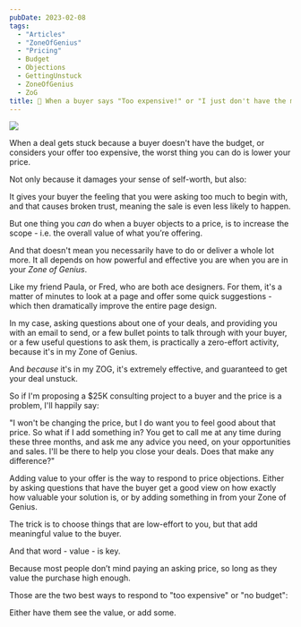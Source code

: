 ```yaml
---
pubDate: 2023-02-08
tags:
  - "Articles"
  - "ZoneOfGenius"
  - "Pricing"
  - Budget
  - Objections
  - GettingUnstuck
  - ZoneOfGenius
  - ZoG
title: 📄 When a buyer says "Too expensive!" or "I just don't have the money!", show them your ZOG
---
```


![](Media/SalesFlowCoach.app_Price-objections-show-buyers-your-Zone-of-Genius_MartinStellar.jpg)

When a deal gets stuck because a buyer doesn't have the budget, or considers your offer too expensive, the worst thing you can do is lower your price.

Not only because it damages your sense of self-worth, but also:

It gives your buyer the feeling that you were asking too much to begin with, and that causes broken trust, meaning the sale is even less likely to happen.

But one thing you *can* do when a buyer objects to a price, is to increase the scope - i.e. the overall value of what you’re offering.

And that doesn't mean you necessarily have to do or deliver a whole lot more. It all depends on how powerful and effective you are when you are in your *Zone of Genius*.

Like my friend Paula, or Fred, who are both ace designers. For them, it's a matter of minutes to look at a page and offer some quick suggestions - which then dramatically improve the entire page design.

In my case, asking questions about one of your deals, and providing you with an email to send, or a few bullet points to talk through with your buyer, or a few useful questions to ask them, is practically a zero-effort activity, because it's in my Zone of Genius.

And *because* it's in my ZOG, it's extremely effective, and guaranteed to get your deal unstuck.

So if I'm proposing a $25K consulting project to a buyer and the price is a problem, I'll happily say:

"I won't be changing the price, but I do want you to feel good about that price. So what if I add something in? You get to call me at any time during these three months, and ask me any advice you need, on your opportunities and sales. I'll be there to help you close your deals. Does that make any difference?"

Adding value to your offer is the way to respond to price objections. Either by asking questions that have the buyer get a good view on how exactly how valuable your solution is, or by adding something in from your Zone of Genius.

The trick is to choose things that are low-effort to you, but that add meaningful value to the buyer.

And that word - value - is key.

Because most people don’t mind paying an asking price, so long as they value the purchase high enough.

Those are the two best ways to respond to "too expensive" or "no budget":

Either have them see the value, or add some.
